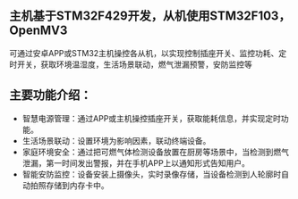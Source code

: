 ## 主机基于STM32F429开发，从机使用STM32F103，OpenMV3

可通过安卓APP或STM32主机操控各从机，以实现控制插座开关、监控功耗、定时开关，获取环境温湿度，生活场景联动，燃气泄漏预警，安防监控等

## 主要功能介绍：
* 智慧电源管理：通过APP或主机操控插座开关，获取能耗信息，并实现定时功能。
* 生活场景联动：设置环境为影响因素，联动终端设备。
* 家庭环境安全：通过把可燃气体检测设备放置在厨房等场景中，当检测到燃气泄漏，第一时间发出警报，并在手机APP上以通知形式告知用户。
* 智能安防监控：设备安装上摄像头，实时录像存储，当设备检测到人轮廓时自动拍照存储到内存卡中。
